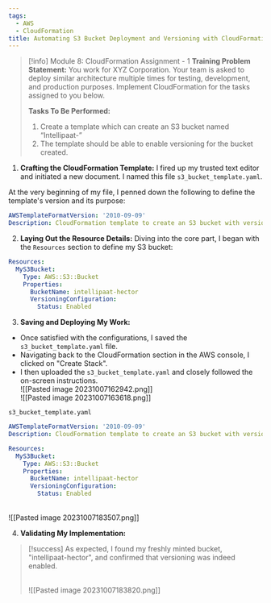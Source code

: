 ```yaml
---
tags:
  - AWS
  - CloudFormation
title: Automating S3 Bucket Deployment and Versioning with CloudFormation in AWS
---
```

<!--
**Mini-Project: Automating S3 Bucket Deployment with AWS CloudFormation!** In this project, I used AWS CloudFormation to automate the deployment of an S3 bucket, named “intellipaat-hector”, specifically focusing on enabling versioning for enhanced data management and security. I wrote a YAML CloudFormation template to define the bucket's properties and configurations. Upon deploying the template, I successfully created the bucket with versioning enabled, demonstrating my capability in using infrastructure as code to streamline AWS resource deployment. This project was a practical exercise in enhancing operational efficiency using AWS CloudFormation.
-->

> [!info] Module 8: CloudFormation Assignment - 1 
> **Training Problem Statement:** 
> You work for XYZ Corporation. Your team is asked to deploy similar architecture multiple times for testing, development, and production purposes. Implement CloudFormation for the tasks assigned to you below. 
> 
> **Tasks To Be Performed:** 
> 1. Create a template which can create an S3 bucket named “Intellipaat-” 
> 2. The template should be able to enable versioning for the bucket created.


1. **Crafting the CloudFormation Template:** 
I fired up my trusted text editor and initiated a new document. I named this file `s3_bucket_template.yaml`. 

At the very beginning of my file, I penned down the following to define the template's version and its purpose:
```yaml
AWSTemplateFormatVersion: '2010-09-09'
Description: CloudFormation template to create an S3 bucket with versioning enabled.
```

2. **Laying Out the Resource Details:** 
Diving into the core part, I began with the `Resources` section to define my S3 bucket:
```yml
Resources:
  MyS3Bucket:
    Type: AWS::S3::Bucket
    Properties:
      BucketName: intellipaat-hector
      VersioningConfiguration:
        Status: Enabled
```

3. **Saving and Deploying My Work:** 
- Once satisfied with the configurations, I saved the `s3_bucket_template.yaml` file. 
- Navigating back to the CloudFormation section in the AWS console, I clicked on "Create Stack". 
- I then uploaded the `s3_bucket_template.yaml` and closely followed the on-screen instructions. 
  <br>![[Pasted image 20231007162942.png]]
  <br>![[Pasted image 20231007163618.png]]

`s3_bucket_template.yaml`
```yaml
AWSTemplateFormatVersion: '2010-09-09'
Description: CloudFormation template to create an S3 bucket with versioning enabled.

Resources:
  MyS3Bucket:
    Type: AWS::S3::Bucket
    Properties:
      BucketName: intellipaat-hector
      VersioningConfiguration:
        Status: Enabled
```

<br>![[Pasted image 20231007183507.png]]

4. **Validating My Implementation:** 

> [!success]
> As expected, I found my freshly minted bucket, "intellipaat-hector", and confirmed that versioning was indeed enabled.
> 
> <br>![[Pasted image 20231007183820.png]]
> 
> 
